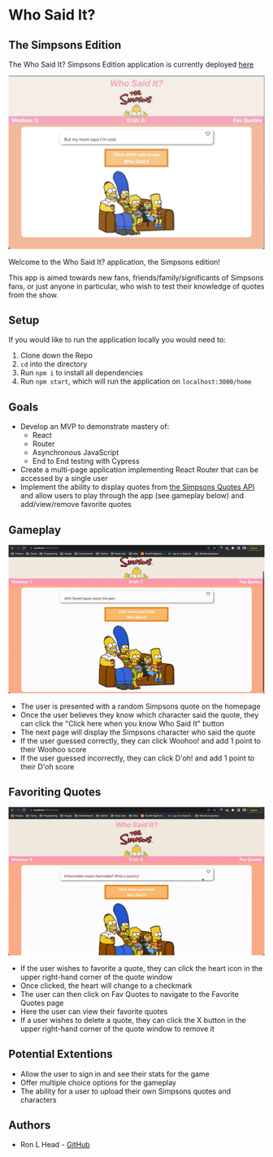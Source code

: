 # Who Said It?
## The Simpsons Edition

The Who Said It? Simpsons Edition application is currently deployed [here](https://rlh-who-said-it-simpsons-ed.surge.sh/)

![who-said-it-home](/src/assets/who-said-it-home.JPG)

Welcome to the Who Said It? application, the Simpsons edition!

This app is aimed towards new fans, friends/family/significants of Simpsons fans, or just anyone in particular, who wish to test their knowledge of quotes from the show.

## Setup

If you would like to run the application locally you would need to:

1. Clone down the Repo
2. `cd` into the directory
3. Run `npm i` to install all dependencies
4. Run `npm start`, which will run the application on `localhost:3000/home`

## Goals
- Develop an MVP to demonstrate mastery of:
    * React
    * Router
    * Asynchronous JavaScript
    * End to End testing with Cypress
- Create a multi-page application implementing React Router that can be accessed by a single user
- Implement the ability to display quotes from [the Simpsons Quotes API](https://thesimpsonsquoteapi.glitch.me/) and allow users to play through the app (see gameplay below) and add/view/remove favorite quotes

## Gameplay
![who-said-it-gameplay](src/assets/who-said-it-gameplay.gif)
- The user is presented with a random Simpsons quote on the homepage
- Once the user believes they know which  character said the quote, they can click the "Click here when you know Who Said It" button
- The next page will display the Simpsons character who said the quote
- If the user guessed correctly, they can click Woohoo! and add 1 point to their Woohoo score
- If the user guessed incorrectly, they can click D'oh! and add 1 point to their D'oh score

## Favoriting Quotes
![who-said-it-favorite-quote](src/assets/who-said-it-favorite-quote.gif)
- If the user wishes to favorite a quote, they can click the heart icon in the upper right-hand corner of the quote window
- Once clicked, the heart will change to a checkmark
- The user can then click on Fav Quotes to navigate to the Favorite Quotes page
- Here the user can view their favorite quotes
- If a user wishes to delete a quote, they can click the X button in the upper right-hand corner of the quote window to remove it

## Potential Extentions

- Allow the user to sign in and see their stats for the game
- Offer multiple choice options for the gameplay
- The ability for a user to upload their own Simpsons quotes and characters

## Authors

- Ron L Head - [GitHub](https://github.com/RonLHead)
